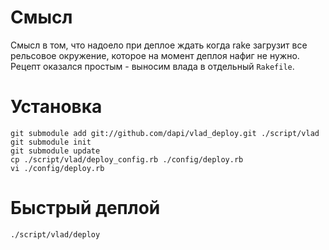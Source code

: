 # Смысл

Смысл в том, что надоело при деплое ждать когда rake загрузит все
рельсовое окружение, которое на момент деплоя нафиг не нужно. Рецепт
оказался простым - выносим влада в отдельный `Rakefile`.

# Установка

    git submodule add git://github.com/dapi/vlad_deploy.git ./script/vlad
    git submodule init
    git submodule update
    cp ./script/vlad/deploy_config.rb ./config/deploy.rb
    vi ./config/deploy.rb

# Быстрый деплой

    ./script/vlad/deploy
